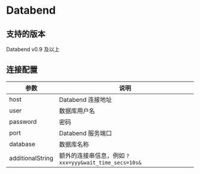 # Databend

## 支持的版本

Databend v0.9 及以上

## 连接配置

| 参数             | 说明                                                  |
| ---------------- | ----------------------------------------------------- |
| host             | Databend 连接地址                                     |
| user             | 数据库用户名                                          |
| password         | 密码                                                  |
| port             | Databend 服务端口                                     |
| database         | 数据库名称                                            |
| additionalString | 额外的连接串信息，例如 `?xxx=yyy&wait_time_secs=10s&` |
